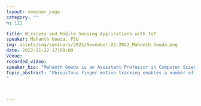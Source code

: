 ```yaml
---
layout: seminar_page
category: ""
n: 121

title: Wireless and Mobile Sensing Applications with IoT
speaker: Mahanth Gowda, PSU
img: assets/img/seminars/2022/November-22-2022_Mahanth Gowda.png
date: 2022-11-22 17:00:00 
Venue: 
recorded_video: 
speaker_bio: "Mahanth Gowda is an Assistant Professor in Computer Science and Engineering at Penn State. He obtained his Ph.D. from University of Illinois at Urbana Champaign and Bachelors from Indian Institute of Technology, Varanasi. His research interests include wireless networking, mobile sensing, and wearable computing, with applications to IoT, cyber physical systems, and human gesture recognition. He is a recipient of a NSF CAREER Award in 2021 and a best paper award in the Internet of Things Design and Implementation (IoTDI) conference in 2021. He has published across diverse research forums including NSDI, MobiCom, WWW, Infocom, Oakland, ASPLOS, etc. "
Topic_abstract: "Ubiquitous finger motion tracking enables a number of exciting applications in augmented reality, sports analytics, rehabilitation-healthcare etc. While finger motion tracking with cameras is very mature, largely due to the availability of massive training datasets, there is a dearth of training data for developing robust machine learning (ML) models for wearable IoT devices with Inertial Measurement Unit (IMU) sensors. Towards addressing this problem, we present ZeroNet, a system that shows the feasibility of developing ML models for IMU sensors with zero training overhead. ZeroNet harvests training data from publicly available videos for performing inferences on IMU. In another project on wireless sensing, we show the feasibility of identifying liquids by shining ultra-wideband (UWB) wireless signals through them. The core opportunity arises from the fact that wireless signals experience distinct slow-down and attenuation when passing through a liquid, manifesting in the phase, strength, and propagation delay of the outgoing signal. Our results show that we can distinguish coke from diet coke or pepsi, whole milk from 2% milk, and distilled water from saline water by measuring the properties of the wireless signals.
"



---
```


